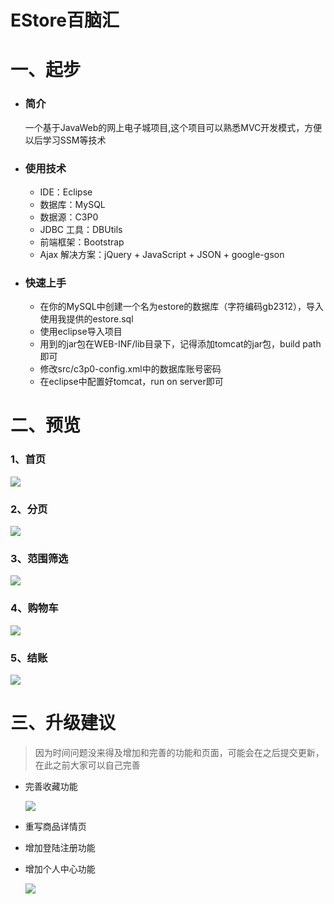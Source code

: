 # EStore百脑汇

# 一、起步
- ### 简介

	一个基于JavaWeb的网上电子城项目,这个项目可以熟悉MVC开发模式，方便以后学习SSM等技术

- ### 使用技术
	* IDE：Eclipse
	* 数据库：MySQL
	* 数据源：C3P0 
	* JDBC 工具：DBUtils
	* 前端框架：Bootstrap
	* Ajax 解决方案：jQuery + JavaScript + JSON + google-gson

- ### 快速上手
	- 在你的MySQL中创建一个名为estore的数据库（字符编码gb2312），导入使用我提供的estore.sql
	- 使用eclipse导入项目
	- 用到的jar包在WEB-INF/lib目录下，记得添加tomcat的jar包，build path即可
	- 修改src/c3p0-config.xml中的数据库账号密码
	- 在eclipse中配置好tomcat，run on server即可


# 二、预览



### 1、首页

![](https://i.imgur.com/2yIrtBL.png)

### 2、分页

![](https://i.imgur.com/IuFmvYt.png)

### 3、范围筛选

![](https://i.imgur.com/35SjE32.png)

### 4、购物车

![](https://i.imgur.com/5bczaKm.png)

### 5、结账

![](https://i.imgur.com/xPb2N4m.png)

# 三、升级建议

> 因为时间问题没来得及增加和完善的功能和页面，可能会在之后提交更新，在此之前大家可以自己完善

- 完善收藏功能

	![](https://i.imgur.com/od9lZb4.png)

- 重写商品详情页
	
- 增加登陆注册功能

- 增加个人中心功能

	![](https://i.imgur.com/YijyssV.png)




 

